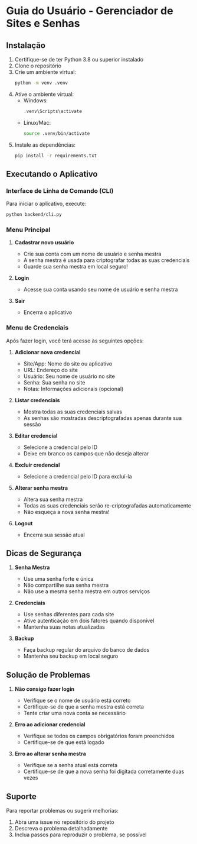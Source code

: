 # Guia do Usuário - Gerenciador de Sites e Senhas

## Instalação

1. Certifique-se de ter Python 3.8 ou superior instalado
2. Clone o repositório
3. Crie um ambiente virtual:
   ```bash
   python -m venv .venv
   ```
4. Ative o ambiente virtual:
   - Windows:
     ```bash
     .venv\Scripts\activate
     ```
   - Linux/Mac:
     ```bash
     source .venv/bin/activate
     ```
5. Instale as dependências:
   ```bash
   pip install -r requirements.txt
   ```

## Executando o Aplicativo

### Interface de Linha de Comando (CLI)

Para iniciar o aplicativo, execute:
```bash
python backend/cli.py
```

### Menu Principal
1. **Cadastrar novo usuário**
   - Crie sua conta com um nome de usuário e senha mestra
   - A senha mestra é usada para criptografar todas as suas credenciais
   - Guarde sua senha mestra em local seguro!

2. **Login**
   - Acesse sua conta usando seu nome de usuário e senha mestra

3. **Sair**
   - Encerra o aplicativo

### Menu de Credenciais
Após fazer login, você terá acesso às seguintes opções:

1. **Adicionar nova credencial**
   - Site/App: Nome do site ou aplicativo
   - URL: Endereço do site
   - Usuário: Seu nome de usuário no site
   - Senha: Sua senha no site
   - Notas: Informações adicionais (opcional)

2. **Listar credenciais**
   - Mostra todas as suas credenciais salvas
   - As senhas são mostradas descriptografadas apenas durante sua sessão

3. **Editar credencial**
   - Selecione a credencial pelo ID
   - Deixe em branco os campos que não deseja alterar

4. **Excluir credencial**
   - Selecione a credencial pelo ID para excluí-la

5. **Alterar senha mestra**
   - Altera sua senha mestra
   - Todas as suas credenciais serão re-criptografadas automaticamente
   - Não esqueça a nova senha mestra!

6. **Logout**
   - Encerra sua sessão atual

## Dicas de Segurança

1. **Senha Mestra**
   - Use uma senha forte e única
   - Não compartilhe sua senha mestra
   - Não use a mesma senha mestra em outros serviços

2. **Credenciais**
   - Use senhas diferentes para cada site
   - Ative autenticação em dois fatores quando disponível
   - Mantenha suas notas atualizadas

3. **Backup**
   - Faça backup regular do arquivo do banco de dados
   - Mantenha seu backup em local seguro

## Solução de Problemas

1. **Não consigo fazer login**
   - Verifique se o nome de usuário está correto
   - Certifique-se de que a senha mestra está correta
   - Tente criar uma nova conta se necessário

2. **Erro ao adicionar credencial**
   - Verifique se todos os campos obrigatórios foram preenchidos
   - Certifique-se de que está logado

3. **Erro ao alterar senha mestra**
   - Verifique se a senha atual está correta
   - Certifique-se de que a nova senha foi digitada corretamente duas vezes

## Suporte

Para reportar problemas ou sugerir melhorias:
1. Abra uma issue no repositório do projeto
2. Descreva o problema detalhadamente
3. Inclua passos para reproduzir o problema, se possível 